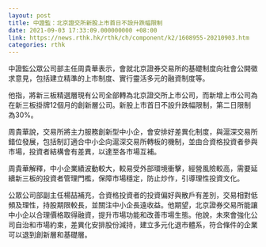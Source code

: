 ```yaml
---
layout: post
title: 中證監：北京證交所新股上市首日不設升跌幅限制
date: 2021-09-03 17:33:09.000000000 +08:00
link: https://news.rthk.hk/rthk/ch/component/k2/1608955-20210903.htm
categories: rthk
---
```


中證監公眾公司部主任周貴華表示，會就北京證券交易所的基礎制度向社會公開徵求意見，包括建立精準的上市制度、實行靈活多元的融資制度等。

他指，將新三板精選層現有公司全部轉為北京證交所上市公司，而新增上市公司為在新三板掛牌12個月的創新層公司。新股上市首日不設升跌幅限制，第二日限制為30%。

周貴華說，交易所將主力服務創新型中小企，會安排好差異化制度，與滬深交易所錯位發展，包括制訂適合中小企向滬深交易所轉板的機制，並由合資格投資者參與市場，投資者結構會有差異，以達至各市場互補。

周貴華解釋，中小企業績波動較大，較易受外部環境衝擊，經營風險較高，需要延續新三板的投資者管理門檻，保障市場穩定，防止炒作，引導理性投資文化。

公眾公司部副主任楊喆補充，合資格投資者的投資偏好與散戶有差別，交易相對低頻及理性，持股期限較長，並關注中小企長遠收益。他期望，北京證券交易所能讓中小企以合理價格取得融資，提升市場功能和改善市場生態。他說，未來會強化公司自治和市場約束，差異化安排股份減持，建立多元化退市體系，符合條件的企業可以退到創新層和基礎層。
